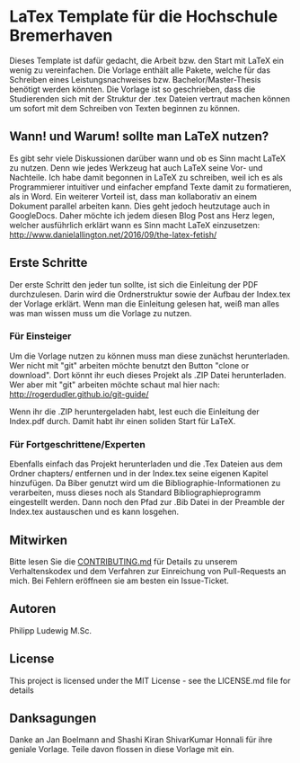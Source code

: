
# LaTex Template für die Hochschule Bremerhaven
Dieses Template ist dafür gedacht, die Arbeit bzw. den Start mit LaTeX ein wenig zu vereinfachen. Die Vorlage enthält alle Pakete, welche für das Schreiben eines Leistungsnachweises bzw. Bachelor/Master-Thesis benötigt werden könnten. Die Vorlage ist so geschrieben, dass die Studierenden sich mit der Struktur der .tex Dateien vertraut machen können um sofort mit dem Schreiben von Texten beginnen zu können. 

## Wann! und Warum! sollte man LaTeX nutzen?
Es gibt sehr viele Diskussionen darüber wann und ob es Sinn macht LaTeX zu nutzen. Denn wie jedes Werkzeug hat auch LaTeX seine Vor- und Nachteile. Ich habe damit begonnen in LaTeX zu schreiben, weil ich es als Programmierer intuitiver und einfacher empfand Texte damit zu formatieren, als in Word. Ein weiterer Vorteil ist, dass man kollaborativ an einem Dokument parallel arbeiten kann. Dies geht jedoch heutzutage auch in GoogleDocs. Daher möchte ich jedem diesen Blog Post ans Herz legen, welcher ausführlich erklärt wann es Sinn macht LaTeX einzusetzen: http://www.danielallington.net/2016/09/the-latex-fetish/

## Erste Schritte 
Der erste Schritt den jeder tun sollte, ist sich die Einleitung der PDF durchzulesen. Darin wird die Ordnerstruktur sowie der Aufbau der Index.tex der Vorlage erklärt. Wenn man die Einleitung gelesen hat, weiß man alles was man wissen muss um die Vorlage zu nutzen.
### Für Einsteiger
Um die Vorlage nutzen zu können muss man diese zunächst herunterladen. Wer nicht mit "git" arbeiten möchte benutzt den Button "clone or download". Dort könnt ihr euch dieses Projekt als .ZIP Datei herunterladen. 
Wer aber mit "git" arbeiten möchte schaut mal hier nach: http://rogerdudler.github.io/git-guide/

Wenn ihr die .ZIP heruntergeladen habt, lest euch die Einleitung der Index.pdf durch. Damit habt ihr einen soliden Start für LaTeX.   
### Für Fortgeschrittene/Experten
Ebenfalls einfach das Projekt herunterladen und die .Tex Dateien aus dem Ordner chapters/ entfernen und in der Index.tex seine eigenen Kapitel hinzufügen. 
Da Biber genutzt wird um die Bibliographie-Informationen zu verarbeiten, muss dieses noch als Standard Bibliographieprogramm eingestellt werden. Dann noch den Pfad zur .Bib Datei in der Preamble der Index.tex austauschen und es kann losgehen.

## Mitwirken
Bitte lesen Sie die [CONTRIBUTING.md](https://gist.github.com/PurpleBooth/b24679402957c63ec426) für Details zu unserem Verhaltenskodex und dem Verfahren zur Einreichung von Pull-Requests an mich. Bei Fehlern eröffneen sie am besten ein Issue-Ticket.

## Autoren
Philipp Ludewig M.Sc.

## License
This project is licensed under the MIT License - see the LICENSE.md file for details

## Danksagungen
Danke an Jan Boelmann and Shashi Kiran ShivarKumar Honnali für ihre geniale Vorlage. Teile davon flossen in diese Vorlage mit ein. 

